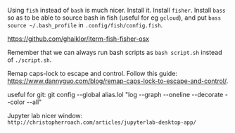 Using `fish` instead of `bash` is much nicer. Install it. Install `fisher`. Install `bass` so as to be able to source bash in fish (useful for eg `gcloud`), and put `bass source ~/.bash_profile` in `.config/fish/config.fish`.

https://github.com/ghaiklor/iterm-fish-fisher-osx

Remember that we can always run bash scripts as `bash script.sh` instead of `./script.sh`.

Remap caps-lock to escape and control. Follow this guide: https://www.dannyguo.com/blog/remap-caps-lock-to-escape-and-control/.

useful for git:
git config --global alias.lol "log --graph --oneline --decorate --color --all"

Jupyter lab nicer window: `http://christopherroach.com/articles/jupyterlab-desktop-app/`
